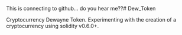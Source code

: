 This is connecting to github... do you hear me??# Dew_Token

Cryptocurrency Dewayne Token. Experimenting with the creation of a cryptocurrency using solidity v0.6.0+.

